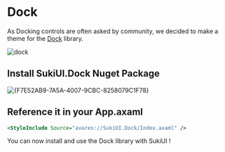 # Dock

As Docking controls are often asked by community, we decided to make a theme for the [Dock](https://github.com/wieslawsoltes/Dock) library. 

![dock](https://github.com/user-attachments/assets/ef7ec55f-f13c-4214-b5ce-ad5ef3042868)

## Install SukiUI.Dock Nuget Package

![{F7E52AB9-7A5A-4007-9CBC-8258079C1F78}](https://github.com/user-attachments/assets/4fac741b-55da-41f8-90cf-bd47809f8e9f)

## Reference it in your App.axaml

```xml
<StyleInclude Source="avares://SukiUI.Dock/Index.axaml" />
```

You can now install and use the Dock library with SukiUI ! 
